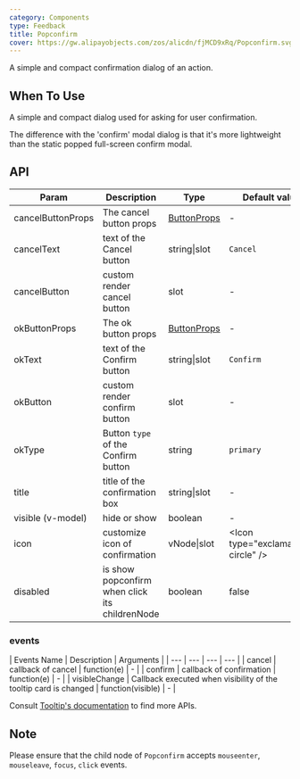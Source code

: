```yaml
---
category: Components
type: Feedback
title: Popconfirm
cover: https://gw.alipayobjects.com/zos/alicdn/fjMCD9xRq/Popconfirm.svg
---
```


A simple and compact confirmation dialog of an action.

## When To Use

A simple and compact dialog used for asking for user confirmation.

The difference with the 'confirm' modal dialog is that it's more lightweight than the static popped full-screen confirm modal.

## API

| Param | Description | Type | Default value | Version |
| --- | --- | --- | --- | --- |
| cancelButtonProps | The cancel button props | [ButtonProps](/components/button/#API) | - |
| cancelText | text of the Cancel button | string\|slot | `Cancel` |  |
| cancelButton | custom render cancel button | slot | - | 3.0 |
| okButtonProps | The ok button props | [ButtonProps](/components/button/#API) | - |
| okText | text of the Confirm button | string\|slot | `Confirm` |  |
| okButton | custom render confirm button | slot | - | 3.0 |
| okType | Button `type` of the Confirm button | string | `primary` |  |
| title | title of the confirmation box | string\|slot | - |  |
| visible (v-model) | hide or show | boolean| - |  |
| icon | customize icon of confirmation | vNode\|slot | &lt;Icon type="exclamation-circle" /&gt; |  |
| disabled | is show popconfirm when click its childrenNode | boolean | false | |

### events

| Events Name | Description | Arguments |
| --- | --- | --- | --- |
| cancel | callback of cancel | function(e) | - |
| confirm | callback of confirmation | function(e) | - |
| visibleChange | Callback executed when visibility of the tooltip card is changed | function(visible) | - |

Consult [Tooltip's documentation](/components/tooltip/#API) to find more APIs.

## Note

Please ensure that the child node of `Popconfirm` accepts `mouseenter`, `mouseleave`, `focus`, `click` events.
